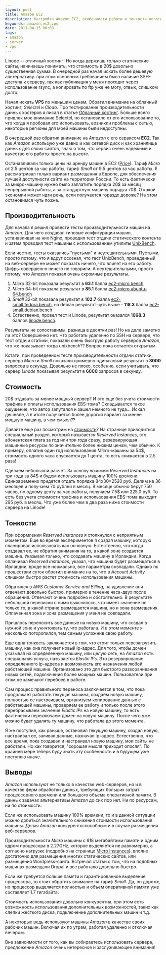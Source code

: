 ```yaml
---
layout: post
title: Amazon EC2
description: Настройка Amazon EC2, особенности работы и тонкости оплаты
keywords: amazon,ec2,vps
date: 2011-04-15 00:00
tags:
- amazon
- server
- vps
---
```

Linode -- отличный хостинг! Но когда держишь только статические сайты, начинаешь понимать, что стоимость в 20$ довольно существенная сумма. В очередной раз начал искать более дешевую альтернативу. при этом основным требованием было наличие SSH-доступа к серверу, так как публикация у меня проходит через использование rsync, а копировать по ftp уже не могу, отвык, слишком долго.

Начал искать **VPS** по меньшим ценам. Обратил внимание на облачный хостинг, *Selectel* и *Clodo*. Про тестирование производительности данных хостеров я писал в статье [Облачный хостинг][2]. Больше всего привлек мое внимание Selectel, но остановило от его использование то, что когда я пробовал его использовать, возникли проблемы с сетью, некоторые регионы для моей машины были недоступны.

В очередной раз обратил внимание на *Amazon* с его сервисом **EC2**. Так как *Amazon* использую уже давно и как сетевой диск и как хранилище данных для своих сайтов, знаю о том, что сервис очень надежный и качество его работы просто на высоте. 

Останавливали только цены на аренду машин в EC2 ([Price][3]). Тариф *Micro* от 2.5 центов за час работы, тариф *Small* от 9.5 центов за час работы. Я рассматривал только вариант размещения в Европе, для обеспечения лучшей доступности сайта на территории России. То есть фактически за микро-машину нужно было заплатить порядка 20$ за месяц непрерывной работы, а за стандартную машину порядка 70$. О какой экономии может идти речь, если получается гораздо дороже? На этом остановимся чуть позже.

## Производительность

Для начала я решил провести тесты производительности машин на *Amazon*. Для чего создавал типовые конфигурации машин, устанавливал на них Nginx, проводил тест отдачи статического контента и затем проводил тест машины с использованием утилиты [UnixBench][4].

Если честно, тесты оказались "пустыми" и неутешительными. Пустыми, просто потому, что я вдруг осознал, что тест UnixBench, проведенный на веб-сервере не может показать ничего, что влияет на его работу. Цифры совершенно ничего не говорили. А неутешительными, просто потому, что *Amazon* показал очень скромные результаты.

1. *Micro* 32-bit показала результат в **63.1** балла [ec2-micro.bench][5]
2. *Micro* 64-bit показала результат в **85.1** балла [ec2-micro.ubuntu-64.bench][6]
3. *Small* 32-bit показала результат в **102.7** балла [ec2-small.fedora.bench][7], на debian результат чуть выше - **118.3** балла [ec2-small.debian.bench][8]
4. Естественно, провел тест и Linode, результат оказался **1068.3** баллов [linode.bench][9].

Результаты не сопоставимы, разница в десятки раз! Но на деле заметно ли это? Совершенно нет. Что работать удаленно по SSH на сервере, что тест отдачи статики, показали очень быструю работу серверов *Amazon*, что же показывает тогда unixbench?? Вопрос пока остается открытым.

Кстати, при проведенном тесте производительности отдачи статики, сервера *Micro* и *Small* показали примерно одинаковый результат в **3000** запросов в секунду. Довольно не плохо, особенно, если учитывать, что сервер *Linode* показывал результат в **6000** запросов в секунду. 

## Стоимость

20$ отдавать за менее мощный сервер? И это еще без учета стоимости трафика и оплаты использования EBS-тома? Складывается такое ощущение, что автор запутался и зашел немного не туда... Искал дешевле, а в итоге получается более дорогой вариант за менее мощную машину, в чем смысл??

Давайте еще раз посмотрим на [стоимость][3]? На странице приводиться специальный раздел, который называется *Reserved Instances*, это абонентская плата за год или три года сразу, резервирующая машинные ресурсы по значительно более низким ценам, чем обычно. К примеру, оплатив один год использования *Micro*-машины за 54$, стоимость одного часа опускается до 1 цента, то есть снижается в 2.5 раза!

Сделаем небольшой расчет. За основу возьмем *Reserved Instances* на три года за 84$ и будем использовать машину 100% времени.  Единовременно придется отдать порядка 84x30=2520 руб. Делим на 36 месяцев и получаем 70 рублей в месяц. В месяце обычно берут 750 часов, по одному центу за час работы, получаем 7.5$ или 225.0 руб. То есть без учета стоимости трафика и использования EBS-тома выходит 295 руб. в месяц. Что уже более чем в два раза ниже стоимости сервера на Linode!

## Тонкости

При оформлении *Reserved Instances* я столкнулся с неприятным моментом. Еще во время экспериментов я создал машину, которую планировал использовать как основную. Естественно, что когда создавал ее, не обратил внимания на то, в какой зоне создается машина. Указывал только, что создавать машину в Ирландии. Когда оплачивал *Reserved Instances*, указал, что машина будет размещаться в Ирландии, вроде все нормально, все параметры совпадали. Однако по прошествии суток обратил внимание на то, что в *Account Activity* слишком быстро растет стоимость использования машины. 

Обратился в *AWS Customer Service and Billing*, на удивление они отвечают довольно быстро, примерно в течение часа-двух после обращения. Отвечают очень подробно и обстоятельно. В результате небольшой переписки с ними выяснилось, что имеет значение не только то, в какой стране размещается машина, но и зона размещения. Оплаченная зона и зона размещения у меня не совпадали. 

Пришлось переносить все данные на новую машину, что создал в нужной зоне и уничтожать ту, что работала. И в этом моменте я несколько поторопился, тем самым усложнив свою работу.

Еще одна тонкость заключается в том, что стоит только перезагрузить машину, как она получает новый ip-адрес. Для того, чтобы домен указывал на определенную машину, или целую сеть, на *Amazon* есть специальная услуга, называется *Elastic IPs*. Это резервирование определенного ip-адреса и возможность его назначения любой работающей машине. Организовано это для быстрого разворачивания новых сетей, подключения более мощных машин. Пользователи при этом не замечают перебоев в работе. 

Сам процесс правильного переноса заключается в том, что пока продолжает работать текущая машина, создаем новую машину, полностью ее настраиваем, организуем копирование данных с работающей машины, проверяем ее работу и только после этого перебрасываем значение *Elastic IPs* на новую машину, то есть фактически переключаем домен на новую машину. После чего уже можно будет удалять ту машину, что работала до этого момента. 

Я же поступил, как раньше, остановил текущую машину, создал новую, настраивал ее, заливал данные, назначал ip-адрес. Естественно, что все время, пока создавал и настраивал новую машину, мои сайты не работали. Но как говорится, "хорошая мысля приходит опосля". По крайней мере теперь буду знать эту особенность и в будущем уже поступлю иначе.

## Выводы

*Amazon* используют не только в качестве web-серверов, но и в качестве ферм обработки данных, требующих больших затрат процессорного времени или большого объема оперативной памяти. В данных задачах альтернативы *Amazon* до сих пор нет. Ни по ресурсам, ни по стоимости.

Если же использовать машину 100% времени, то и в данной ситуации можно добиться значительного снижения стоимости использования машины. Делая *Amazon* конкурентоспособным и в случае размещения веб-серверов.

Производительности *Micro* машины с 618 мегабайтами памяти и одним ядром процессора в 2.27GHz, которое выделяется не равномерно, а согласно нагрузке (подробно на странице [Micro Instances][10]), вполне достаточно для размещения многих статических сайтов, или размещения Wordpress-сайта. Встречал статьи о том, что на подобных машинах размещали Drupal и все работало довольно быстро.

Если же требуется больше памяти и гарантированное выделение процессора, то стоит обратить внимание на тариф *Small*. Да, он дороже, но процессор выделяется полностью и объем оперативной памяти уже составляет 1.7 гигабайта. 

Стоимость использования довольно конкурентна, при этом есть возможность использования дополнительных возможностей, таких как слепки жесткого диска, подключение дополнительных машин и т.д.

А некоторые ведь используют машины *Amazon* в качестве своих рабочих машин. Включая их по утрам, работая удаленно и отключая вечером. 

Вне зависимости от того, как вы собираетесь использовать сервера, предложение *Amazon* очень интересное и заслуживающее внимания! 

[1]: http://www.linode.com "Linode"
[2]: /2011/03/27/cloud-hosting/ "Облачный хостинг"
[3]: http://aws.amazon.com/ec2/#pricing "Amazon EC2 Price"
[4]: http://code.google.com/p/byte-unixbench/ "UnixBench"
[5]: http://static.juev.org/2011/04/ec2-micro.bench.txt "ec2-micro.bench"
[6]: http://static.juev.org/2011/04/ec2-micro.ubuntu-64.bench.txt "ec2-micro.ubuntu-64.bench"
[7]: http://static.juev.org/2011/04/ec2-small.fedora.bench.txt "ec2-small.fedora.bench"
[8]: http://static.juev.org/2011/04/ec2-small.debian.bench.txt "ec2-small.debian.bench"
[9]: http://static.juev.org/2011/04/linode.bench.txt "linode.bench"
[10]: http://docs.amazonwebservices.com/AWSEC2/latest/UserGuide/index.html?concepts_micro_instances.html "Micro Instances"
